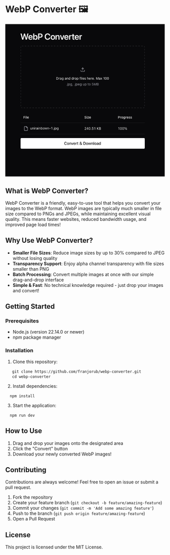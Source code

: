 # WebP Converter 🖼️

![img.png](webp-converter-client/img.png)

## What is WebP Converter?
WebP Converter is a friendly, easy-to-use tool that helps you convert your images to the WebP format. WebP images are typically much smaller in file size compared to PNGs and JPEGs, while maintaining excellent visual quality. This means faster websites, reduced bandwidth usage, and improved page load times!
## Why Use WebP Converter?
- **Smaller File Sizes**: Reduce image sizes by up to 30% compared to JPEG without losing quality
- **Transparency Support**: Enjoy alpha channel transparency with file sizes smaller than PNG
- **Batch Processing**: Convert multiple images at once with our simple drag-and-drop interface
- **Simple & Fast**: No technical knowledge required - just drop your images and convert!

## Getting Started
### Prerequisites
- Node.js (version 22.14.0 or newer)
- npm package manager

### Installation
1. Clone this repository:

```Shell Script
   git clone https://github.com/franjorub/webp-converter.git
   cd webp-converter
```
2. Install dependencies:

```Shell Script
  npm install
```

3. Start the application:

```Shell Script 
  npm run dev
```

## How to Use
1. Drag and drop your images onto the designated area
2. Click the "Convert" button
3. Download your newly converted WebP images!

## Contributing
Contributions are always welcome! Feel free to open an issue or submit a pull request.
1. Fork the repository
2. Create your feature branch (`git checkout -b feature/amazing-feature`)
3. Commit your changes (`git commit -m 'Add some amazing feature'`)
4. Push to the branch (`git push origin feature/amazing-feature`)
5. Open a Pull Request

## License
This project is licensed under the MIT License.